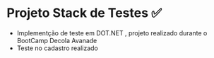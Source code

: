 # Projeto Stack de Testes :white_check_mark:



- Implementção de teste em DOT.NET , projeto realizado durante o BootCamp Decola Avanade
- Teste no cadastro realizado 